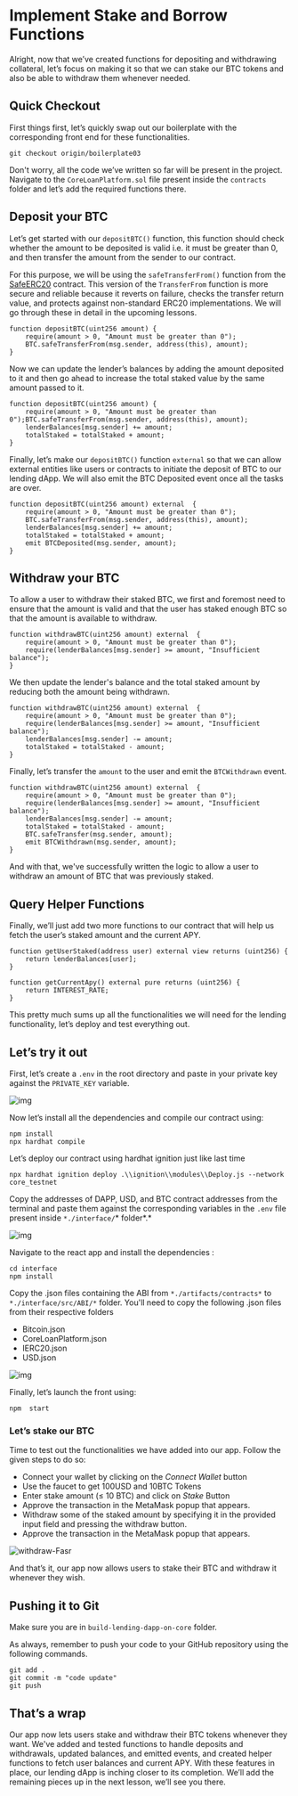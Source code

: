 # Implement Stake and Borrow Functions

Alright, now that we’ve created functions for depositing and withdrawing collateral, let’s focus on making it so that we can stake our BTC tokens and also be able to withdraw them whenever needed.

## Quick Checkout

First things first, let’s quickly swap out our boilerplate with the corresponding front end for these functionalities.

```solidity
git checkout origin/boilerplate03
```

Don't worry, all the code we’ve written so far will be present in the project. Navigate to the `CoreLoanPlatform.sol` file present inside the `contracts` folder and let’s add the required functions there.

## Deposit your BTC

Let’s get started with our `depositBTC()` function, this function should check whether the amount to be deposited is valid i.e. it must be greater than 0, and then transfer the amount from the sender to our contract.

For this purpose, we will be using the `safeTransferFrom()` function from the [SafeERC20](https://github.com/OpenZeppelin/openzeppelin-contracts/blob/master/contracts/token/ERC20/utils/SafeERC20.sol) contract. This version of the `TransferFrom` function is more secure and reliable because it reverts on failure, checks the transfer return value, and protects against non-standard ERC20 implementations. We will go through these in detail in the upcoming lessons.

```solidity
function depositBTC(uint256 amount) {
	require(amount > 0, "Amount must be greater than 0");
	BTC.safeTransferFrom(msg.sender, address(this), amount);
}
```

Now we can update the lender’s balances by adding the amount deposited to it and then go ahead to increase the total staked value by the same amount passed to it.

```solidity
function depositBTC(uint256 amount) {
	require(amount > 0, "Amount must be greater than 0");BTC.safeTransferFrom(msg.sender, address(this), amount);
	lenderBalances[msg.sender] += amount;
	totalStaked = totalStaked + amount;
}
```

Finally, let’s make our `depositBTC()` function `external` so that we can allow external entities like users or contracts to initiate the deposit of BTC to our lending dApp. We will also emit the BTC Deposited event once all the tasks are over.

```solidity
function depositBTC(uint256 amount) external  {
	require(amount > 0, "Amount must be greater than 0");
	BTC.safeTransferFrom(msg.sender, address(this), amount);
	lenderBalances[msg.sender] += amount;
	totalStaked = totalStaked + amount;
	emit BTCDeposited(msg.sender, amount);
}
```

## Withdraw your BTC

To allow a user to withdraw their staked BTC, we first and foremost need to ensure that the amount is valid and that the user has staked enough BTC so that the amount is available to withdraw.

```solidity
function withdrawBTC(uint256 amount) external  {
	require(amount > 0, "Amount must be greater than 0");
	require(lenderBalances[msg.sender] >= amount, "Insufficient balance");
}
```

We then update the lender's balance and the total staked amount by reducing both the amount being withdrawn.

```solidity
function withdrawBTC(uint256 amount) external  {
	require(amount > 0, "Amount must be greater than 0");
	require(lenderBalances[msg.sender] >= amount, "Insufficient balance");
	lenderBalances[msg.sender] -= amount;
	totalStaked = totalStaked - amount;
}
```

Finally, let’s transfer the `amount` to the user and emit the `BTCWithdrawn` event.

```solidity
function withdrawBTC(uint256 amount) external  {
	require(amount > 0, "Amount must be greater than 0");
	require(lenderBalances[msg.sender] >= amount, "Insufficient balance");
	lenderBalances[msg.sender] -= amount;
	totalStaked = totalStaked - amount;
	BTC.safeTransfer(msg.sender, amount);
	emit BTCWithdrawn(msg.sender, amount);
}
```

And with that, we've successfully written the logic to allow a user to withdraw an amount of BTC that was previously staked.

## Query Helper Functions

Finally, we’ll just add two more functions to our contract that will help us fetch the user’s staked amount and the current APY.

```solidity
function getUserStaked(address user) external view returns (uint256) {
	return lenderBalances[user];
}

function getCurrentApy() external pure returns (uint256) {
	return INTEREST_RATE;
}
```

This pretty much sums up all the functionalities we will need for the lending functionality, let’s deploy and test everything out.

## Let’s try it out

First, let’s create a `.env` in the root directory and paste in your private key against the `PRIVATE_KEY` variable.

![img](https://github.com/0xmetaschool/Learning-Projects/blob/main/assests_for_all/Core%20C2%20assets%20-%20Start%20Building%20on%20Core/Core%20C2%20L11%20Image%201.png?raw=true)

Now let’s install all the dependencies and compile our contract using:

```solidity
npm install
npx hardhat compile
```

Let’s deploy our contract using hardhat ignition just like last time

```solidity
npx hardhat ignition deploy .\\ignition\\modules\\Deploy.js --network core_testnet
```

Copy the addresses of DAPP, USD, and BTC contract addresses from the terminal and paste them against the corresponding variables in the `.env` file present inside `*./interface/`* folder*.*

![img](https://github.com/0xmetaschool/Learning-Projects/blob/main/assests_for_all/Core%20C2%20assets%20-%20Start%20Building%20on%20Core/Core%20C2%20L11%20Image%202.gif?raw=true)

Navigate to the react app and install the dependencies :

```solidity
cd interface
npm install
```

Copy the .json files containing the ABI from `*./artifacts/contracts*` to `*./interface/src/ABI/*` folder. You'll need to copy the following .json files from their respective folders

- Bitcoin.json
- CoreLoanPlatform.json
- IERC20.json
- USD.json

![img](https://github.com/0xmetaschool/Learning-Projects/blob/main/assests_for_all/Core%20C2%20assets%20-%20Start%20Building%20on%20Core/Core%20C2%20L11%20Image%203.gif?raw=true)

Finally, let’s launch the front using:

```solidity
npm  start
```

### Let’s stake our BTC

Time to test out the functionalities we have added into our app. Follow the given steps to do so:

- Connect your wallet by clicking on the *Connect Wallet* button
- Use the faucet to get 100USD and 10BTC Tokens
- Enter stake amount (≤ 10 BTC) and click on *Stake* Button
- Approve the transaction in the MetaMask popup that appears.
- Withdraw some of the staked amount by specifying it in the provided input field and pressing the withdraw button.
- Approve the transaction in the MetaMask popup that appears.

![withdraw-Fasr](https://github.com/user-attachments/assets/bb0be7bf-dfa8-4723-a678-5996923c465c)


And that’s it, our app now allows users to stake their BTC and withdraw it whenever they wish.

## Pushing it to Git

Make sure you are in `build-lending-dapp-on-core` folder.

As always, remember to push your code to your GitHub repository using the following commands.

```solidity
git add .
git commit -m "code update"
git push
```

## That’s a wrap

Our app now lets users stake and withdraw their BTC tokens whenever they want. We've added and tested functions to handle deposits and withdrawals, updated balances, and emitted events, and created helper functions to fetch user balances and current APY. With these features in place, our lending dApp is inching closer to its completion. We’ll add the remaining pieces up in the next lesson, we’ll see you there.
